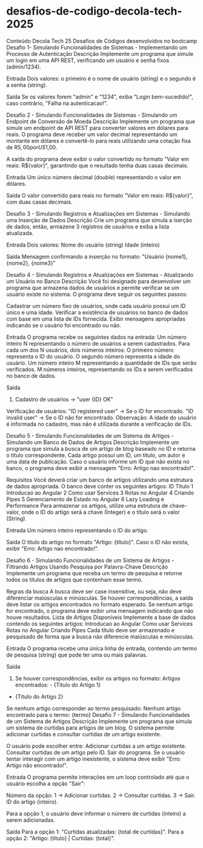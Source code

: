 # desafios-de-codigo-decola-tech-2025
Conteúdo Decola Tech 25
Desafios de Códigos desenvolvidos no bootcamp
Desafio 1- Simulando Funcionalidades de Sistemas - Implementando um Processo de Autenticação
Descrição
Implemente um programa que simule um login em uma API REST, verificando um usuário e senha fixos (admin/1234).

Entrada
Dois valores: o primeiro é o nome de usuário (string) e o segundo é a senha (string).

Saída
Se os valores forem "admin" e "1234", exiba "Login bem-sucedido!", caso contrário, "Falha na autenticacao!".

Desafio 2 - Simulando Funcionalidades de Sistemas - Simulando um Endpoint de Conversão de Moeda
Descrição
Implemente um programa que simule um endpoint de API REST para converter valores em dólares para reais. O programa deve receber um valor decimal representando um montante em dólares e convertê-lo para reais utilizando uma cotação fixa de R$5,00 por US$1,00.

A saída do programa deve exibir o valor convertido no formato "Valor em reais: R${valor}", garantindo que o resultado tenha duas casas decimais.

Entrada
Um único número decimal (double) representando o valor em dólares.

Saída
O valor convertido para reais no formato "Valor em reais: R${valor}", com duas casas decimais.

Desafio 3 - Simulando Registros e Atualizações em Sistemas - Simulando uma Inserção de Dados
Descrição
Crie um programa que simula a iserção de dados, então, armazene 3 registros de usuários e exiba a lista atualizada.

Entrada
Dois valores:
Nome do usuário (string)
Idade (inteiro)

Saída
Mensagem confirmando a inserção no formato: "Usuário {nome1}, {nome2}, {nome3}"

Desafio 4 - Simulando Registros e Atualizações em Sistemas - Atualizando um Usuário no Banco
Descrição
Você foi designado para desenvolver um programa que armazena dados de usuários e permite verificar se um usuário existe no sistema. O programa deve seguir os seguintes passos:

Cadastrar um número fixo de usuários, onde cada usuário possui um ID único e uma idade. Verificar a existência de usuários no banco de dados com base em uma lista de IDs fornecida. Exibir mensagens apropriadas indicando se o usuário foi encontrado ou não.

Entrada
O programa recebe os seguintes dados na entrada:
Um número inteiro N representando o número de usuários a serem cadastrados.
Para cada um dos N usuários, dois números inteiros:
O primeiro número representa o ID do usuário.
O segundo número representa a idade do usuário.
Um número inteiro M representando a quantidade de IDs que serão verificados.
M números inteiros, representando os IDs a serem verificados no banco de dados.

Saída
1. Cadastro de usuários → "user {ID} OK"

Verificação de usuários:
"ID registered user" → Se o ID for encontrado.
"ID invalid user" → Se o ID não for encontrado.
Observação: A idade do usuário é informada no cadastro, mas não é utilizada durante a verificação de IDs.

Desafio 5 - Simulando Funcionalidades de um Sistema de Artigos - Simulando um Banco de Dados de Artigos
Descrição
Implemente um programa que simula a busca de um artigo de blog baseado no ID e retorna o título correspondente. Cada artigo possui um ID, um título, um autor e uma data de publicação. Caso o usuário informe um ID que não exista no banco, o programa deve exibir a mensagem "Erro: Artigo nao encontrado!".

Requisitos
Você deverá criar um banco de artigos utilizando uma estrutura de dados apropriada. O banco deve conter os seguintes artigos:
ID Título
1 Introducao ao Angular
2 Como usar Services
3 Rotas no Angular
4 Criando Pipes
5 Gerenciamento de Estado no Angular
6 Lazy Loading e Performance
Para armazenar os artigos, utilize uma estrutura de chave-valor, onde o ID do artigo será a chave (Integer) e o título será o valor (String).

Entrada
Um número inteiro representando o ID do artigo.

Saída
O título do artigo no formato "Artigo: {título}". Caso o ID não exista, exibir "Erro: Artigo nao encontrado!".

Desafio 6 - Simulando Funcionalidades de um Sistema de Artigos - Filtrando Artigos Usando Pesquisa por Palavra-Chave
Descrição
Implemente um programa que receba um termo de pesquisa e retorne todos os títulos de artigos que contenham esse termo.

Regras da busca
A busca deve ser case insensitive, ou seja, não deve diferenciar maiúsculas e minúsculas. Se houver correspondências, a saída deve listar os artigos encontrados no formato esperado. Se nenhum artigo for encontrado, o programa deve exibir uma mensagem indicando que não houve resultados. Lista de Artigos Disponíveis Implemente a base de dados contendo os seguintes artigos:
Introducao ao Angular
Como usar Services
Rotas no Angular
Criando Pipes
Cada título deve ser armazenado e pesquisado de forma que a busca não diferencie maiúsculas e minúsculas.

Entrada
O programa recebe uma única linha de entrada, contendo um termo de pesquisa (string) que pode ter uma ou mais palavras.

Saída
1. Se houver correspondências, exibir os artigos no formato:
Artigos encontrados: - {Título do Artigo 1}
- {Título do Artigo 2}

Se nenhum artigo corresponder ao termo pesquisado: Nenhum artigo encontrado para o termo: {termo}
Desafio 7 - Simulando Funcionalidades de um Sistema de Artigos
Descrição
Implemente um programa que simula um sistema de curtidas para artigos de um blog. O sistema permite adicionar curtidas e consultar curtidas de um artigo existente.

O usuário pode escolher entre:
Adicionar curtidas a um artigo existente.
Consultar curtidas de um artigo pelo ID.
Sair do programa.
Se o usuário tentar interagir com um artigo inexistente, o sistema deve exibir "Erro: Artigo não encontrado!".

Entrada
O programa permite interações em um loop controlado até que o usuário escolha a opção "Sair":

Número da opção:
1 → Adicionar curtidas.
2 → Consultar curtidas.
3 → Sair.
ID do artigo (inteiro).

Para a opção 1, o usuário deve informar o número de curtidas (inteiro) a serem adicionadas.

Saída
Para a opção 1: "Curtidas atualizadas: {total de curtidas}". Para a opção 2: "Artigo: {título} | Curtidas: {total}".
